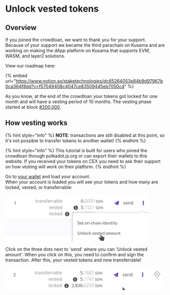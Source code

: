 # Unlock vested tokens

## Overview

If you joined the crowdloan, we want to thank you for your support. Because of your support we became the third parachain on Kusama and are working on making the dApp platform on Kusama that supports EVM, WASM, and layer2 solutions. 

View our roadmap here:

{% embed url="https://www.notion.so/staketechnologies/dc65264053e84b9d97967b0ca364f8dd?v=f57049408c4047ce83509445eb7050cd" %}

As you know, at the end of the crowdloan your tokens got locked for one month and will have a vesting period of 10 months. The vesting phase started at block [\#200,000](https://telemetry.polkadot.io/#list/Shiden).  

## How vesting works

{% hint style="info" %}
**NOTE**: transactions are still disabled at this point, so it's not possible to transfer tokens to another wallet!
{% endhint %}

{% hint style="info" %}
This tutorial is built for users who joined the crowdloan through polkadot.js.org or can export their wallets to this website. If you received your tokens on CEX you need to ask their support on how vesting will work on their platform.
{% endhint %}

Go to [your wallet](https://polkadot.js.org/apps/?rpc=wss%3A%2F%2Fshiden.api.onfinality.io%2Fpublic-ws#/accounts) and load your account.  
When your account is loaded you will see your tokens and how many are locked, vested, or transferrable:

![Example wallet](../../.gitbook/assets/image%20%2882%29.png)

Click on the three dots next to 'send' where you can 'Unlock vested amount'. When you click on this, you need to confirm and sign the transaction. After this, your vested tokens and now transferrable!

![Make vested tokens transferrable](../../.gitbook/assets/image%20%2881%29.png)



